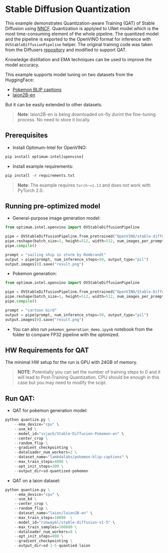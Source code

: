 # Stable Diffusion Quantization
This example demonstrates Quantization-aware Training (QAT) of Stable Diffusion using [NNCF](https://github.com/openvinotoolkit/nncf.git). Quantization is applyied to UNet model which is the most time-consuming element of the whole pipeline. The quantized model and the pipeline is exported to the OpenVINO format for inference with `OVStableDiffusionPipeline` helper. The original training code was taken from the Diffusers [repository](https://github.com/huggingface/diffusers/tree/main/examples/text_to_image) and modified to support QAT.

Knowledge distillation and EMA techniques can be used to improve the model accuracy.

This example supports model tuning on two datasets from the HuggingFace:
* [Pokemon BLIP captions](https://huggingface.co/datasets/lambdalabs/pokemon-blip-captions)
* [laion2B-en](https://huggingface.co/datasets/laion/laion2B-en)

But it can be easily extended to other datasets.
>**Note**: laion2B-en is being downloaded on-fly durint the fine-tuning process. No need to store it locally.

## Prerequisites
* Install Optimum-Intel for OpenVINO:
```python
pip install optimum-intel[openvino]
```
* Install example requirements:
```python
pip install -r requirements.txt
```
>**Note**: The example requires `torch~=1.13` and does not work with PyTorch 2.0.

## Running pre-optimized model
* General-purpose image generation model:
```python
from optimum.intel.openvino import OVStableDiffusionPipeline

pipe = OVStableDiffusionPipeline.from_pretrained("OpenVINO/stable-diffusion-2-1-quantized", compile=False)
pipe.reshape(batch_size=1, height=512, width=512, num_images_per_prompt=1)
pipe.compile()

prompt = "sailing ship in storm by Rembrandt"
output = pipe(prompt, num_inference_steps=50, output_type="pil")
output.images[0].save("result.png")
```
* Pokemon generation:
```python
from optimum.intel.openvino import OVStableDiffusionPipeline

pipe = OVStableDiffusionPipeline.from_pretrained("OpenVINO/Stable-Diffusion-Pokemon-en-quantized", compile=False)
pipe.reshape(batch_size=1, height=512, width=512, num_images_per_prompt=1)
pipe.compile()

prompt = "cartoon bird"
output = pipe(prompt, num_inference_steps=50, output_type="pil")
output.images[0].save("result.png")
```
* You can also run `pokemon_generation_demo.ipynb` notebook from the folder to compare FP32 pipeline with the optimized.

## HW Requirements for QAT
The minimal HW setup for the run is GPU with 24GB of memory.

>**NOTE**: Potentially you can set the number of training steps to 0 and it will lead to Post-Training Quantization. CPU should be enough in this case but you may need to modify the scipt.

## Run QAT:
* QAT for pokemon generation model:
```python
python quantize.py \
    --ema_device="cpu" \
    --use_kd \
    --model_id="svjack/Stable-Diffusion-Pokemon-en" \
    --center_crop \
    --random_flip \
    --gradient_checkpointing \
    --dataloader_num_workers=2 \
    --dataset_name="lambdalabs/pokemon-blip-captions" \
    --max_train_steps=4096 \
    --opt_init_steps=300 \
    --output_dir=sd-quantized-pokemon
```

* QAT on a laion dataset:
```python
python quantize.py \
    --ema_device="cpu" \
    --use_kd \
    --center_crop \
    --random_flip \
    --dataset_name="laion/laion2B-en" \
    --max_train_steps=10000  \
    --model_id="runwayml/stable-diffusion-v1-5" \
    --max_train_samples=100000 \
    --dataloader_num_workers=8 \
    --opt_init_steps=800 \
    --gradient_checkpointing \
    --output_dir=sd-1-5-quantied-laion
```